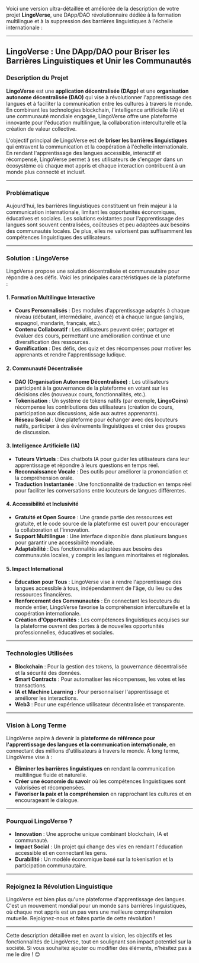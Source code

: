 Voici une version ultra-détaillée et améliorée de la description de votre projet **LingoVerse**, une DApp/DAO révolutionnaire dédiée à la formation multilingue et à la suppression des barrières linguistiques à l'échelle internationale :

---

## **LingoVerse : Une DApp/DAO pour Briser les Barrières Linguistiques et Unir les Communautés**

### **Description du Projet**
**LingoVerse** est une **application décentralisée (DApp)** et une **organisation autonome décentralisée (DAO)** qui vise à révolutionner l'apprentissage des langues et à faciliter la communication entre les cultures à travers le monde. En combinant les technologies blockchain, l'intelligence artificielle (IA) et une communauté mondiale engagée, LingoVerse offre une plateforme innovante pour l'éducation multilingue, la collaboration interculturelle et la création de valeur collective.

L'objectif principal de LingoVerse est de **briser les barrières linguistiques** qui entravent la communication et la coopération à l'échelle internationale. En rendant l'apprentissage des langues accessible, interactif et récompensé, LingoVerse permet à ses utilisateurs de s'engager dans un écosystème où chaque mot appris et chaque interaction contribuent à un monde plus connecté et inclusif.

---

### **Problématique**
Aujourd'hui, les barrières linguistiques constituent un frein majeur à la communication internationale, limitant les opportunités économiques, éducatives et sociales. Les solutions existantes pour l'apprentissage des langues sont souvent centralisées, coûteuses et peu adaptées aux besoins des communautés locales. De plus, elles ne valorisent pas suffisamment les compétences linguistiques des utilisateurs.

---

### **Solution : LingoVerse**
LingoVerse propose une solution décentralisée et communautaire pour répondre à ces défis. Voici les principales caractéristiques de la plateforme :

#### **1. Formation Multilingue Interactive**
- **Cours Personnalisés** : Des modules d'apprentissage adaptés à chaque niveau (débutant, intermédiaire, avancé) et à chaque langue (anglais, espagnol, mandarin, français, etc.).
- **Contenu Collaboratif** : Les utilisateurs peuvent créer, partager et évaluer des cours, permettant une amélioration continue et une diversification des ressources.
- **Gamification** : Des défis, des quiz et des récompenses pour motiver les apprenants et rendre l'apprentissage ludique.

#### **2. Communauté Décentralisée**
- **DAO (Organisation Autonome Décentralisée)** : Les utilisateurs participent à la gouvernance de la plateforme en votant sur les décisions clés (nouveaux cours, fonctionnalités, etc.).
- **Tokenisation** : Un système de tokens natifs (par exemple, **LingoCoins**) récompense les contributions des utilisateurs (création de cours, participation aux discussions, aide aux autres apprenants).
- **Réseau Social** : Une plateforme pour échanger avec des locuteurs natifs, participer à des événements linguistiques et créer des groupes de discussion.

#### **3. Intelligence Artificielle (IA)**
- **Tuteurs Virtuels** : Des chatbots IA pour guider les utilisateurs dans leur apprentissage et répondre à leurs questions en temps réel.
- **Reconnaissance Vocale** : Des outils pour améliorer la prononciation et la compréhension orale.
- **Traduction Instantanée** : Une fonctionnalité de traduction en temps réel pour faciliter les conversations entre locuteurs de langues différentes.

#### **4. Accessibilité et Inclusivité**
- **Gratuité et Open Source** : Une grande partie des ressources est gratuite, et le code source de la plateforme est ouvert pour encourager la collaboration et l'innovation.
- **Support Multilingue** : Une interface disponible dans plusieurs langues pour garantir une accessibilité mondiale.
- **Adaptabilité** : Des fonctionnalités adaptées aux besoins des communautés locales, y compris les langues minoritaires et régionales.

#### **5. Impact International**
- **Éducation pour Tous** : LingoVerse vise à rendre l'apprentissage des langues accessible à tous, indépendamment de l'âge, du lieu ou des ressources financières.
- **Renforcement des Communautés** : En connectant les locuteurs du monde entier, LingoVerse favorise la compréhension interculturelle et la coopération internationale.
- **Création d'Opportunités** : Les compétences linguistiques acquises sur la plateforme ouvrent des portes à de nouvelles opportunités professionnelles, éducatives et sociales.

---

### **Technologies Utilisées**
- **Blockchain** : Pour la gestion des tokens, la gouvernance décentralisée et la sécurité des données.
- **Smart Contracts** : Pour automatiser les récompenses, les votes et les transactions.
- **IA et Machine Learning** : Pour personnaliser l'apprentissage et améliorer les interactions.
- **Web3** : Pour une expérience utilisateur décentralisée et transparente.

---

### **Vision à Long Terme**
LingoVerse aspire à devenir la **plateforme de référence pour l'apprentissage des langues et la communication internationale**, en connectant des millions d'utilisateurs à travers le monde. À long terme, LingoVerse vise à :
- **Éliminer les barrières linguistiques** en rendant la communication multilingue fluide et naturelle.
- **Créer une économie du savoir** où les compétences linguistiques sont valorisées et récompensées.
- **Favoriser la paix et la compréhension** en rapprochant les cultures et en encourageant le dialogue.

---

### **Pourquoi LingoVerse ?**
- **Innovation** : Une approche unique combinant blockchain, IA et communauté.
- **Impact Social** : Un projet qui change des vies en rendant l'éducation accessible et en connectant les gens.
- **Durabilité** : Un modèle économique basé sur la tokenisation et la participation communautaire.

---

### **Rejoignez la Révolution Linguistique**
LingoVerse est bien plus qu'une plateforme d'apprentissage des langues. C'est un mouvement mondial pour un monde sans barrières linguistiques, où chaque mot appris est un pas vers une meilleure compréhension mutuelle. Rejoignez-nous et faites partie de cette révolution !

---

Cette description détaillée met en avant la vision, les objectifs et les fonctionnalités de LingoVerse, tout en soulignant son impact potentiel sur la société. Si vous souhaitez ajouter ou modifier des éléments, n'hésitez pas à me le dire ! 😊
